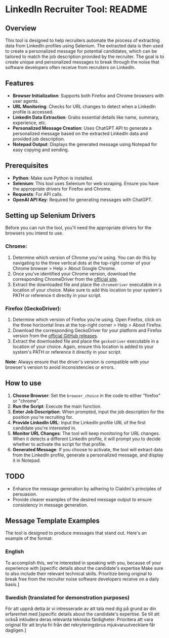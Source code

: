 # LinkedIn Recruiter Tool: README

## Overview
This tool is designed to help recruiters automate the process of extracting data from LinkedIn profiles using Selenium. The extracted data is then used to create a personalized message for potential candidates, which can be tailored to match the job description provided by the recruiter. The goal is to create unique and personalized messages to break through the noise that software developers often receive from recruiters on LinkedIn.

## Features
- **Browser Initialization**: Supports both Firefox and Chrome browsers with user agents.
- **URL Monitoring**: Checks for URL changes to detect when a LinkedIn profile is accessed.
- **LinkedIn Data Extraction**: Grabs essential details like name, summary, experience, etc.
- **Personalized Message Creation**: Uses ChatGPT API to generate a personalized message based on the extracted LinkedIn data and provided job description.
- **Notepad Output**: Displays the generated message using Notepad for easy copying and sending.

## Prerequisites
- **Python**: Make sure Python is installed.
- **Selenium**: This tool uses Selenium for web scraping. Ensure you have the appropriate drivers for Firefox and Chrome.
- **Requests**: For API calls.
- **OpenAI API Key**: Required for generating messages with ChatGPT.

## Setting up Selenium Drivers

Before you can run the tool, you'll need the appropriate drivers for the browsers you intend to use.

### Chrome:
1. Determine which version of Chrome you're using. You can do this by navigating to the three vertical dots at the top-right corner of your Chrome browser > Help > About Google Chrome.
2. Once you've identified your Chrome version, download the corresponding ChromeDriver from the [official site](https://sites.google.com/a/chromium.org/chromedriver/downloads).
3. Extract the downloaded file and place the `chromedriver` executable in a location of your choice. Make sure to add this location to your system's PATH or reference it directly in your script.

### Firefox (GeckoDriver):
1. Determine which version of Firefox you're using. Open Firefox, click on the three horizontal lines at the top-right corner > Help > About Firefox.
2. Download the corresponding GeckoDriver for your platform and Firefox version from the [official GitHub releases](https://github.com/mozilla/geckodriver/releases).
3. Extract the downloaded file and place the `geckodriver` executable in a location of your choice. Again, ensure this location is added to your system's PATH or reference it directly in your script.

**Note**: Always ensure that the driver's version is compatible with your browser's version to avoid inconsistencies or errors.

## How to use
1. **Choose Browser**: Set the `browser_choice` in the code to either "firefox" or "chrome".
2. **Run the Script**: Execute the main function.
3. **Enter Job Description**: When prompted, input the job description for the position you're recruiting for.
4. **Provide LinkedIn URL**: Input the LinkedIn profile URL of the first candidate you're interested in.
5. **Monitor URL Changes**: The tool will keep monitoring for URL changes. When it detects a different LinkedIn profile, it will prompt you to decide whether to activate the script for that profile.
6. **Generated Message**: If you choose to activate, the tool will extract data from the LinkedIn profile, generate a personalized message, and display it in Notepad.

## TODO
- Enhance the message generation by adhering to Cialdini's principles of persuasion.
- Provide clearer examples of the desired message output to ensure consistency in message generation.

## Message Template Examples
The tool is designed to produce messages that stand out. Here's an example of the format:

### English
To accomplish this, we're interested in speaking with you, because of your experience with [specific details about the candidate's expertise Make sure to also include their relevant technical skills. Prioritize being original to break free from the recruiter noise software developers receive on a daily basis.]

### Swedish (translated for demonstration purposes)
För att uppnå detta är vi intresserade av att tala med dig på grund av din erfarenhet med [specific details about the candidate's expertise. Se till att också inkludera deras relevanta tekniska färdigheter. Prioritera att vara original för att bryta fri från det rekryteringsbrus mjukvaruutvecklare får dagligen.]
